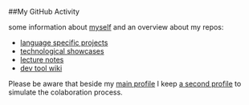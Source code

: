 ##My GitHub Activity

some information about [myself](personal/MainPage.md) 
and an overview about my repos:  


* [language specific projects](repos-language-specific/repos.md)
* [technological showcases](repos-frameworks-technologies/repos.md)
* [lecture notes](repos-lectures/repos.md)
* [dev tool wiki](https://raw.githubusercontent.com/wiki/StefanSchade/Java-AdventureGame/DevelopmentProcess/DevEnv.adoc)


<!---
forks of public projects I contributed to
* abc
* def
--->

Please be aware that beside my [main profile](https://github.com/StefanSchade) I keep 
[a second profile](https://github.com/StefanSchadeDev) to simulate the colaboration process.





